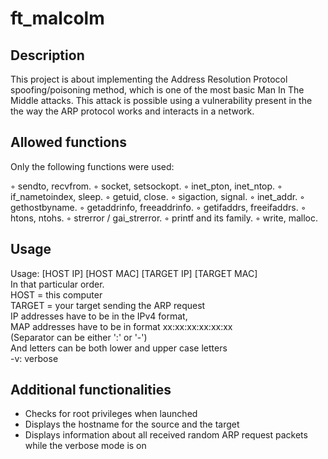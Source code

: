 # ft_malcolm

## Description

This project is about implementing the Address Resolution
Protocol spoofing/poisoning method, which is one of the most basic Man In The Middle
attacks. This attack is possible using a vulnerability present in the the way the ARP
protocol works and interacts in a network.

## Allowed functions

Only the following functions were used:

◦ sendto, recvfrom.
◦ socket, setsockopt.
◦ inet_pton, inet_ntop.
◦ if_nametoindex, sleep.
◦ getuid, close.
◦ sigaction, signal.
◦ inet_addr.
◦ gethostbyname.
◦ getaddrinfo, freeaddrinfo.
◦ getifaddrs, freeifaddrs.
◦ htons, ntohs.
◦ strerror / gai_strerror.
◦ printf and its family.
◦ write, malloc.

## Usage

Usage: [HOST IP] [HOST MAC] [TARGET IP] [TARGET MAC]<br />
In that particular order.<br />
HOST = this computer<br />
TARGET = your target sending the ARP request<br />
IP addresses have to be in the IPv4 format,<br />
MAP addresses have to be in format xx:xx:xx:xx:xx:xx<br />
(Separator can be either ':' or '-')<br />
And letters can be both lower and upper case letters<br />
-v: verbose

## Additional functionalities
* Checks for root privileges when launched
* Displays the hostname for the source and the target
* Displays information about all received random ARP request packets while the verbose mode is on